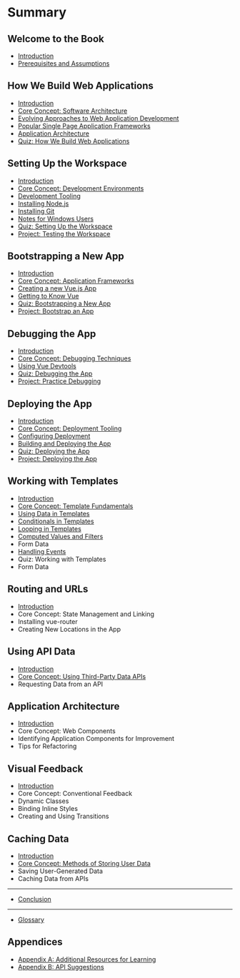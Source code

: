 # Summary

## Welcome to the Book

* [Introduction](README.md)
* [Prerequisites and Assumptions](prerequisites-and-assumptions.md)

## How We Build Web Applications

* [Introduction](how-we-build/README.md)
* [Core Concept: Software Architecture](how-we-build/core-concept-software-architecture.md)
* [Evolving Approaches to Web Application Development](how-we-build/evolving-approaches-to-web-application-development.md)
* [Popular Single Page Application Frameworks](how-we-build/popular-frontend-frameworks.md)
* [Application Architecture](how-we-build/overview-of-web-applications-landscape.md)
* [Quiz: How We Build Web Applications](how-we-build/quiz-how-we-build-web-applications.md)

## Setting Up the Workspace

* [Introduction](setting-up-workspace/README.md)
* [Core Concept: Development Environments](setting-up-workspace/core-concept-development-environments.md)
* [Development Tooling](setting-up-workspace/what-is-nodejs.md)
* [Installing Node.js](setting-up-workspace/installing-nodejs.md)
* [Installing Git](setting-up-workspace/installing-git.md)
* [Notes for Windows Users](setting-up-workspace/notes-for-windows-users.md)
* [Quiz: Setting Up the Workspace](setting-up-workspace/quiz-setting-up-the-workspace.md)
* [Project: Testing the Workspace](setting-up-workspace/project-testing-the-workspace.md)

## Bootstrapping a New App

* [Introduction](bootstrap-new-app/README.md)
* [Core Concept: Application Frameworks](bootstrap-new-app/core-concept-application-frameworks.md)
* [Creating a new Vue.js App](bootstrap-new-app/creating-a-new-vuejs-app.md)
* [Getting to Know Vue](bootstrap-new-app/getting-to-know-vue.md)
* [Quiz: Bootstrapping a New App](bootstrap-new-app/quiz-bootstrapping-a-new-app.md)
* [Project: Bootstrap an App](bootstrap-new-app/project-bootstrap-an-app.md)

## Debugging the App

* [Introduction](debug-app/README.md)
* [Core Concept: Debugging Techniques](debug-app/core-concept-debugging-techniques.md)
* [Using Vue Devtools](debug-app/using-vue-devtools.md)
* [Quiz: Debugging the App](debug-app/quiz-debugging-the-app.md)
* [Project: Practice Debugging](debug-app/project-practice-debugging.md)

## Deploying the App

* [Introduction](deploy-app/README.md)
* [Core Concept: Deployment Tooling](deploy-app/core-concept-deployment-tooling.md)
* [Configuring Deployment ](deploy-app/configuring-deployment.md)
* [Building and Deploying the App](deploy-app/building-and-deploying-the-app.md)
* [Quiz: Deploying the App](deploy-app/quiz-deploying-the-app.md)
* [Project: Deploying the App](deploy-app/project-deploying-the-app.md)

## Working with Templates

* [Introduction](working-with-templates/README.md)
* [Core Concept: Template Fundamentals](working-with-templates/core-concept-template-fundamentals.md)
* [Using Data in Templates](working-with-templates/using-data-in-templates.md)
* [Conditionals in Templates](working-with-templates/conditionals-in-templates.md)
* [Looping in Templates](working-with-templates/looping-in-templates.md)
* [Computed Values and Filters](working-with-templates/computed-values-and-filters.md)
* Form Data
* [Handling Events](working-with-templates/handling-events.md)
* Quiz: Working with Templates
* Form Data

## Routing and URLs

* [Introduction](routing-urls/README.md)
* Core Concept: State Management and Linking
* Installing vue-router
* Creating New Locations in the App

## Using API Data

* [Introduction](using-api-data/README.md)
* [Core Concept: Using Third-Party Data APIs](using-api-data/core-concept-using-third-party-data-apis.md)
* Requesting Data from an API

## Application Architecture

* [Introduction](application-architecture/README.md)
* Core Concept: Web Components
* Identifying Application Components for Improvement
* Tips for Refactoring

## Visual Feedback

* [Introduction](visual-feedback/README.md)
* Core Concept: Conventional Feedback
* Dynamic Classes
* Binding Inline Styles
* Creating and Using Transitions

## Caching Data

* [Introduction](caching-data/README.md)
* [Core Concept: Methods of Storing User Data](caching-data/core-concept-methods-of-storing-user-data.md)
* Saving User-Generated Data
* Caching Data from APIs

---

* [Conclusion](conclusion.md)

---

* [Glossary](GLOSSARY.md)

## Appendices

* [Appendix A: Additional Resources for Learning](appendices/appendix-a-resources.md)
* [Appendix B: API Suggestions](appendices/appendix-b-api-suggestions.md)

